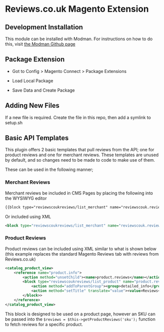 # Reviews.co.uk Magento Extension

## Development Installation

This module can be installed with Modman. For instructions on how to do this, visit [the Modman Github page](https://github.com/colinmollenhour/modman)

## Package Extension

- Got to Config > Magento Connect > Package Extensions

- Load Local Package

- Save Data and Create Package

## Adding New Files

If a new file is required. Create the file in this repo, then add a symlink to setup.sh

## Basic API Templates

This plugin offers 2 basic templates that pull reviews from the API; one for product reviews and one for merchant reviews. These templates are unused by default, and so changes need to be made to code to make use of them.

These can be used in the following manner;

### Merchant Reviews

Merchant reviews be included in CMS Pages by placing the following into the WYSIWYG editor
```HTML
{{block type="reviewscoukreviews/list_merchant" name="reviewscouk.reviews.merchant" template="reviews/list/merchant.phtml"}}
```

Or included using XML

```XML
<block type="reviewscoukreviews/list_merchant" name="reviewscouk.reviews.merchant" template="reviews/list/merchant.phtml" />
```

### Product Reviews

Product reviews can be included using XML similar to what is shown below (this example replaces the standard Magento Reviews tab with reviews from Reviews.co.uk)

```XML
<catalog_product_view>
    <reference name="product.info">
        <action method="unsetChild"><name>product.reviews</name></action>
        <block type="reviewscoukreviews/list_product" name="product.reviews" as="reviews" template="reviews/list/product.phtml" after="additional">
            <action method="addToParentGroup"><group>detailed_info</group></action>
            <action method="setTitle" translate="value"><value>Reviews</value></action>
        </block>>
    </reference>
</catalog_product_view>
```

This block is designed to be used on a product page, however an SKU can be passed into the `$reviews = $this->getProductReviews('sku');` function to fetch reviews for a specific product.